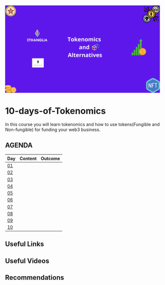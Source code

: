 ![Hero Image](https://github.com/PriyathamVarma/10-days-of-Tokenomics/blob/main/Ethereum%20-%20Python.png)
# 10-days-of-Tokenomics

In this course you will learn tokenomics and how to use tokens(Fungible and Non-fungible) for funding your web3 business.

## AGENDA

| Day | Content | Outcome |
|-|-|-|
| [01]() | | |
| [02]() | | |
| [03]() | | |
| [04]() | | |
| [05]() | | |
| [06]() | | |
| [07]() | | |
| [08]() | | |
| [09]() | | |
| [10]() | | |

## Useful Links

## Useful Videos

## Recommendations

